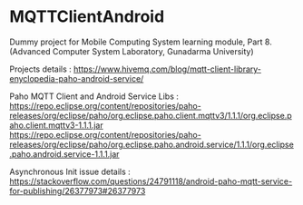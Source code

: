 # MQTTClientAndroid
Dummy project for Mobile Computing System learning module, Part 8. (Advanced Computer System Laboratory, Gunadarma University)

Projects details : 
https://www.hivemq.com/blog/mqtt-client-library-enyclopedia-paho-android-service/

Paho MQTT Client and Android Service Libs : 
https://repo.eclipse.org/content/repositories/paho-releases/org/eclipse/paho/org.eclipse.paho.client.mqttv3/1.1.1/org.eclipse.paho.client.mqttv3-1.1.1.jar
https://repo.eclipse.org/content/repositories/paho-releases/org/eclipse/paho/org.eclipse.paho.android.service/1.1.1/org.eclipse.paho.android.service-1.1.1.jar

Asynchronous Init issue details : https://stackoverflow.com/questions/24791118/android-paho-mqtt-service-for-publishing/26377973#26377973
